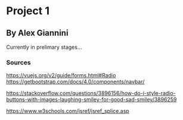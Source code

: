 # Project 1

## By Alex Giannini

Currently in prelimary stages...


### Sources 
https://vuejs.org/v2/guide/forms.html#Radio
https://getbootstrap.com/docs/4.0/components/navbar/

https://stackoverflow.com/questions/3896156/how-do-i-style-radio-buttons-with-images-laughing-smiley-for-good-sad-smiley/3896259


https://www.w3schools.com/jsref/jsref_splice.asp